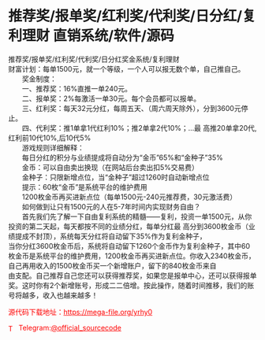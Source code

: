 # 推荐奖/报单奖/红利奖/代利奖/日分红/复利理财 直销系统/软件/源码

推荐奖/报单奖/红利奖/代利奖/日分红奖金系统/复利理财<br>财富计划：每单1500元，就一个等级，一个人可以报无数个单，自己推自己。<br>　　奖金制度：<br>　　一、推荐奖：16%直推一单240元。<br>　　二、报单奖：2%每激活一单30元。每个会员都可以报单。<br>　　三、红利奖：每天32元分红，每周五天、（周六周天除外），分到3600元停止。<br>　　四、代利奖：推1单拿1代红利10%；推2单拿2代10%；…最 高推20单拿20代,红利前10代10%,后10代5%<br>　　游戏规则详细解释：<br>　　每日分红的积分与业绩提成将自动分为“金币”65%和“金种子”35%<br>　　金币：可以自由卖出换现（在网站后台卖出扣5%交易费）<br>　　金种子：只限新增点位，当“金种子”超过1260时自动新增点位<br>　　提示：60枚“金币”是系统平台的维护费用<br>　　1200枚金币再买进新点位（每单1500元-240元推荐费，30元激活费）<br>　　如何做到让只有1500元的人在5-7年时间内实现财务自由？<br>　　首先我们先了解一下自由复利系统的精髓——复利，投资一单1500元，从你投资的第二天起，每天都按不同的业绩分红，每单分红最 高分到3600枚金币（业绩提成不封顶），系统每天分红将自动留下35%作为复利金种子，<br>当你分红3600枚金币后，系统将自动留下1260个金币作为复利金种子，其中60枚金币是系统平台的维护费用，1200枚金币再买进新点位。你收入2340枚金币，自己再用收入的1500枚金币买一个新增账户，留下的840枚金币来自<br>由支配。自己推荐自己您还可以获得推荐奖，如果您是报单中心，还可以获得报单奖。这时你有2个新增账号，形成二二倍增。按此操作，随着时间推移，我们的账号将越多，收入也越来越多！<br>


<p style="color: red;">源代码下载地址：<a href="https://mega-file.org/yrhy0" style="color: red;">https://mega-file.org/yrhy0</a></p><p style="color: red;"><img src="https://cdn-icons-png.flaticon.com/512/2111/2111646.png" alt="Telegram Icon" style="width: 16px; vertical-align: middle; margin-right: 5px;">Telegram:<a href="https://t.me/official_sourcecode" style="color: red;">@official_sourcecode</a></p>